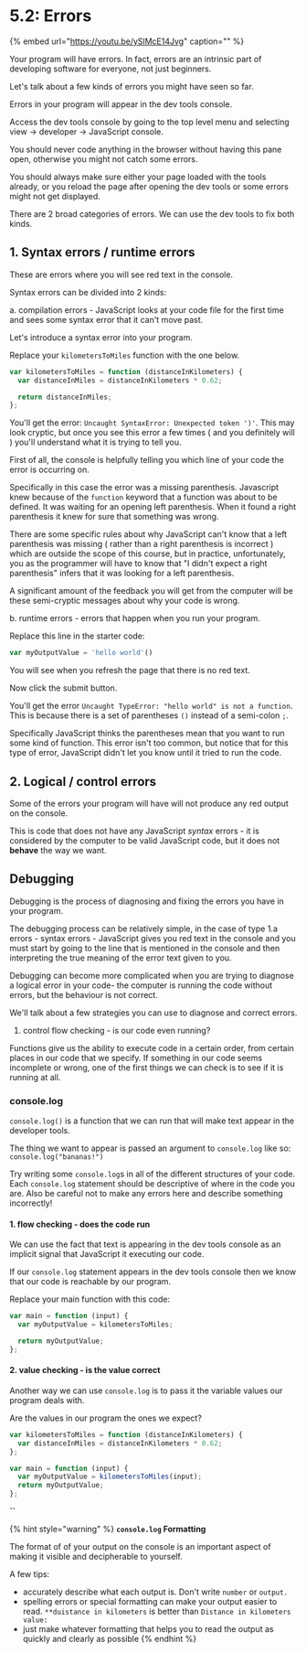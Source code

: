 # 5.2: Errors

{% embed url="https://youtu.be/ySlMcE14Jvg" caption="" %}

Your program will have errors. In fact, errors are an intrinsic part of developing software for everyone, not just beginners.

Let's talk about a few kinds of errors you might have seen so far.

Errors in your program will appear in the dev tools console.

Access the dev tools console by going to the top level menu and selecting view -&gt; developer -&gt; JavaScript console.

You should never code anything in the browser without having this pane open, otherwise you might not catch some errors.

You should always make sure either your page loaded with the tools already, or you reload the page after opening the dev tools or some errors might not get displayed.

There are 2 broad categories of errors. We can use the dev tools to fix both kinds.

## 1. Syntax errors / runtime errors

These are errors where you will see red text in the console.

Syntax errors can be divided into 2 kinds:

a. compilation errors - JavaScript looks at your code file for the first time and sees some syntax error that it can't move past.

Let's introduce a syntax error into your program.

Replace your `kilometersToMiles` function with the one below.

```javascript
var kilometersToMiles = function (distanceInKilometers) {
  var distanceInMiles = distanceInKilometers * 0.62;

  return distanceInMiles;
};
```

You'll get the error: `Uncaught SyntaxError: Unexpected token ')'`. This may look cryptic, but once you see this error a few times \( and you definitely will \) you'll understand what it is trying to tell you.

First of all, the console is helpfully telling you which line of your code the error is occurring on.

Specifically in this case the error was a missing parenthesis. Javascript knew because of the `function` keyword that a function was about to be defined. It was waiting for an opening left parenthesis. When it found a right parenthesis it knew for sure that something was wrong.

There are some specific rules about why JavaScript can't know that a left parenthesis was missing \( rather than a right parenthesis is incorrect \) which are outside the scope of this course, but in practice, unfortunately, you as the programmer will have to know that "I didn't expect a right parenthesis" infers that it was looking for a left parenthesis.

A significant amount of the feedback you will get from the computer will be these semi-cryptic messages about why your code is wrong.

b. runtime errors - errors that happen when you run your program.

Replace this line in the starter code:

```javascript
var myOutputValue = 'hello world'()
```

You will see when you refresh the page that there is no red text.

Now click the submit button.

You'll get the error `Uncaught TypeError: "hello world" is not a function`. This is because there is a set of parentheses `()` instead of a semi-colon `;`.

Specifically JavaScript thinks the parentheses mean that you want to run some kind of function. This error isn't too common, but notice that for this type of error, JavaScript didn't let you know until it tried to run the code.

## 2. Logical / control errors

Some of the errors your program will have will not produce any red output on the console.

This is code that does not have any JavaScript _syntax_ errors - it is considered by the computer to be valid JavaScript code, but it does not **behave** the way we want.

## Debugging

Debugging is the process of diagnosing and fixing the errors you have in your program.

The debugging process can be relatively simple, in the case of type 1.a errors - syntax errors - JavaScript gives you red text in the console and you must start by going to the line that is mentioned in the console and then interpreting the true meaning of the error text given to you.

Debugging can become more complicated when you are trying to diagnose a logical error in your code- the computer is running the code without errors, but the behaviour is not correct.

We'll talk about a few strategies you can use to diagnose and correct errors.

1. control flow checking - is our code even running?

Functions give us the ability to execute code in a certain order, from certain places in our code that we specify. If something in our code seems incomplete or wrong, one of the first things we can check is to see if it is running at all.

### console.log

`console.log()` is a function that we can run that will make text appear in the developer tools.

The thing we want to appear is passed an argument to `console.log` like so: `console.log("bananas!")`

Try writing some `console.log`s in all of the different structures of your code. Each `console.log` statement should be descriptive of where in the code you are. Also be careful not to make any errors here and describe something incorrectly!

#### 1. flow checking - does the code run

We can use the fact that text is appearing in the dev tools console as an implicit signal that JavaScript it executing our code.

If our `console.log` statement appears in the dev tools console then we know that our code is reachable by our program.

Replace your main function with this code:

```javascript
var main = function (input) {
  var myOutputValue = kilometersToMiles;

  return myOutputValue;
};
```

#### 2. value checking - is the value correct

Another way we can use `console.log` is to pass it the variable values our program deals with.

Are the values in our program the ones we expect?

```javascript
var kilometersToMiles = function (distanceInKilometers) {
  var distanceInMiles = distanceInKilometers * 0.62;
};

var main = function (input) {
  var myOutputValue = kilometersToMiles(input);
  return myOutputValue;
};
```

**\`\`**

{% hint style="warning" %}
**`console.log` Formatting**

The format of of your output on the console is an important aspect of making it visible and decipherable to yourself. 

A few tips:

* accurately describe what each output is. Don't write `number` or `output.`
* spelling errors or special formatting can make your output easier to read. `**duistance in kilometers` is better than `Distance in kilometers value:`
* just make whatever formatting that helps you to read the output as quickly and clearly as possible 
{% endhint %}

